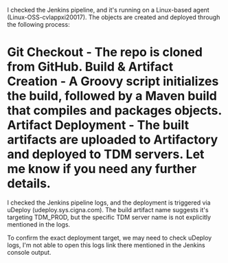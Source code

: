 I checked the Jenkins pipeline, and it's running on a Linux-based agent (Linux-OSS-cvlappxi20017). The objects are created and deployed through the following process:

Git Checkout - The repo is cloned from GitHub.
Build & Artifact Creation - A Groovy script initializes the build, followed by a Maven build that compiles and packages objects.
Artifact Deployment - The built artifacts are uploaded to Artifactory and deployed to TDM servers.
Let me know if you need any further details.
==
I checked the Jenkins pipeline logs, and the deployment is triggered via uDeploy (udeploy.sys.cigna.com). The build artifact name suggests it's targeting TDM_PROD, but the specific TDM server name is not explicitly mentioned in the logs.

To confirm the exact deployment target, we may need to check uDeploy logs, I'm not able to open this logs link there mentioned in the Jenkins console output.
